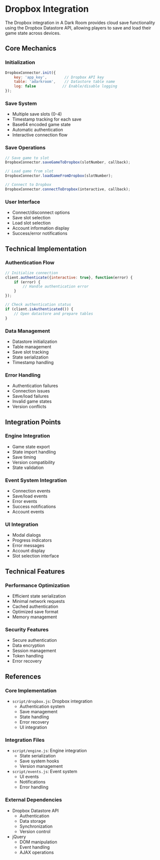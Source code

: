 # Dropbox Integration

The Dropbox integration in A Dark Room provides cloud save functionality using the Dropbox Datastore API, allowing players to save and load their game state across devices.

## Core Mechanics

### Initialization
```javascript
DropboxConnector.init({
    key: 'app_key',        // Dropbox API key
    table: 'adarkroom',    // Datastore table name
    log: false            // Enable/disable logging
});
```

### Save System
- Multiple save slots (0-4)
- Timestamp tracking for each save
- Base64 encoded game state
- Automatic authentication
- Interactive connection flow

### Save Operations
```javascript
// Save game to slot
DropboxConnector.saveGameToDropbox(slotNumber, callback);

// Load game from slot
DropboxConnector.loadGameFromDropbox(slotNumber);

// Connect to Dropbox
DropboxConnector.connectToDropbox(interactive, callback);
```

### User Interface
- Connect/disconnect options
- Save slot selection
- Load slot selection
- Account information display
- Success/error notifications

## Technical Implementation

### Authentication Flow
```javascript
// Initialize connection
client.authenticate({interactive: true}, function(error) {
    if (error) {
        // Handle authentication error
    }
});

// Check authentication status
if (client.isAuthenticated()) {
    // Open datastore and prepare tables
}
```

### Data Management
- Datastore initialization
- Table management
- Save slot tracking
- State serialization
- Timestamp handling

### Error Handling
- Authentication failures
- Connection issues
- Save/load failures
- Invalid game states
- Version conflicts

## Integration Points

### Engine Integration
- Game state export
- State import handling
- Save timing
- Version compatibility
- State validation

### Event System Integration
- Connection events
- Save/load events
- Error events
- Success notifications
- Account events

### UI Integration
- Modal dialogs
- Progress indicators
- Error messages
- Account display
- Slot selection interface

## Technical Features

### Performance Optimization
- Efficient state serialization
- Minimal network requests
- Cached authentication
- Optimized save format
- Memory management

### Security Features
- Secure authentication
- Data encryption
- Session management
- Token handling
- Error recovery

## References

### Core Implementation
- `script/dropbox.js`: Dropbox integration
  - Authentication system
  - Save management
  - State handling
  - Error recovery
  - UI integration

### Integration Files
- `script/engine.js`: Engine integration
  - State serialization
  - Save system hooks
  - Version management
- `script/events.js`: Event system
  - UI events
  - Notifications
  - Error handling

### External Dependencies
- Dropbox Datastore API
  - Authentication
  - Data storage
  - Synchronization
  - Version control
- jQuery
  - DOM manipulation
  - Event handling
  - AJAX operations 